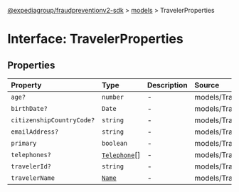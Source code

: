 [@expediagroup/fraudpreventionv2-sdk](../../index.md) > [models](../index.md) > TravelerProperties

# Interface: TravelerProperties

## Properties

| Property | Type | Description | Source |
| :------ | :------ | :------ | :------ |
| `age?` | `number` | - | models/Traveler.ts:88 |
| `birthDate?` | `Date` | - | models/Traveler.ts:89 |
| `citizenshipCountryCode?` | `string` | - | models/Traveler.ts:90 |
| `emailAddress?` | `string` | - | models/Traveler.ts:85 |
| `primary` | `boolean` | - | models/Traveler.ts:87 |
| `telephones?` | [`Telephone`](../classes/Telephone.md)[] | - | models/Traveler.ts:86 |
| `travelerId?` | `string` | - | models/Traveler.ts:91 |
| `travelerName` | [`Name`](../classes/Name.md) | - | models/Traveler.ts:84 |
